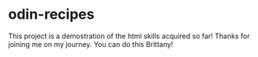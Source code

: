 # odin-recipes

This project is a demostration of the html skills acquired so far! Thanks for joining me on my journey. You can do this Brittany!
